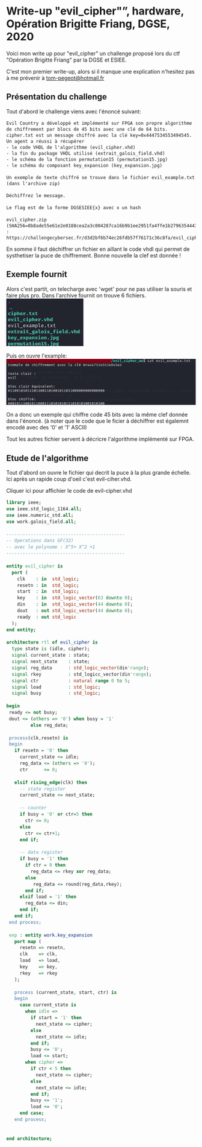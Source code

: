 # Write-up "evil_cipher"”, hardware, Opération Brigitte Friang, DGSE, 2020

Voici mon write up pour "evil_cipher" un challenge proposé lors du ctf "Opération Brigitte Friang" par la DGSE et ESIEE.

C'est mon premier write-up, alors si il manque une explication n'hesitez pas à me prévenir à tom-pegeot@hotmail.fr

## Présentation du challenge
Tout d'abord le challenge viens avec l'énoncé suivant:
```
Evil Country a développé et implémenté sur FPGA son propre algorithme de chiffrement par blocs de 45 bits avec une clé de 64 bits. cipher.txt est un message chiffré avec la clé key=0x4447534553494545. Un agent a réussi à récupérer
- le code VHDL de l'algorithme (evil_cipher.vhd)
- la fin du package VHDL utilisé (extrait_galois_field.vhd)
- le schéma de la fonction permutation15 (permutation15.jpg)
- le schéma du composant key_expansion (key_expansion.jpg)

Un exemple de texte chiffré se trouve dans le fichier evil_example.txt (dans l'archive zip)

Déchiffrez le message.

Le flag est de la forme DGSESIEE{x} avec x un hash

evil_cipher.zip (SHA256=0b8ade55e61e2e0188cea2a3c004287ca16b9b1ee2951fa4ffe1b27963544434) : https://challengecybersec.fr/d3d2bf6b74ec26fdb57f76171c36c8fa/evil_cipher.zip
```
En somme il faut déchiffrer un fichier en aillant le code vhdl qui permet de systhetiser la puce de chiffrement.
Bonne nouvelle la clef est donnée !

## Exemple fournit

Alors c'est partit, on telecharge avec 'wget' pour ne pas utiliser la souris et faire plus pro. Dans l'archive fournit on trouve 6 fichiers.
![Alt Text](../ressources/evil_cipher/evil_cipher_ll1.png)

Puis on ouvre l'example:
![Alt Text](../ressources/evil_cipher/exemple.png)

On a donc un exemple qui chiffre code 45 bits avec la même clef donnée dans l'énoncé. (à noter que le code que le ficier à déchiffrer est égalemnt encodé avec des '0' et '1' ASCII)

Tout les autres fichier servent à décricre l'algorithme implémenté sur FPGA.

## Etude de l'algorithme

Tout d'abord on ouvre le fichier qui decrit la puce à la plus grande échelle. Ici après un rapide coup d'oeil c'est evil-ciher.vhd.

<detail>
<summary>Cliquer ici pour affichier le code de evil-cipher.vhd</summary>

```VHDL
library ieee;
use ieee.std_logic_1164.all;
use ieee.numeric_std.all;
use work.galois_field.all;

--------------------------------------------
-- Operations dans GF(32)
-- avec le polynome : X^5+ X^2 +1
--------------------------------------------

entity evil_cipher is
  port (
    clk    : in  std_logic;
    resetn : in  std_logic;
    start  : in  std_logic;
    key    : in  std_logic_vector(63 downto 0);
    din    : in  std_logic_vector(44 downto 0);
    dout   : out std_logic_vector(44 downto 0);
    ready  : out std_logic
  );
end entity;

architecture rtl of evil_cipher is
  type state is (idle, cipher);
  signal current_state : state;
  signal next_state    : state;
  signal reg_data      : std_logic_vector(din'range);
  signal rkey          : std_logicc_vector(din'range);
  signal ctr           : natural range 0 to 5;
  signal load          : std_logic;
  signal busy          : std_logic;

begin
 ready <= not busy;
 dout <= (others => '0') when busy = '1'
         else reg_data;

 process(clk,resetn) is
 begin
   if resetn = '0' then
     current_state <= idle;     
     reg_data <= (others => '0');
     ctr      <= 0;

   elsif rising_edge(clk) then
     -- state register
     current_state <= next_state;

     -- counter
     if busy = '0' or ctr=5 then
       ctr <= 0;
     else
       ctr <= ctr+1;
     end if;

     -- data register
     if busy = '1' then
       if ctr = 0 then
         reg_data <= rkey xor reg_data;
       else
          reg_data <= round(reg_data,rkey);
       end if;
     elsif load = '1' then
       reg_data <= din;
     end if;
   end if;
 end process;

 exp : entity work.key_expansion
   port map (
     resetn => resetn,
     clk    => clk,
     load   => load,
     key    => key,
     rkey   => rkey
   );

   process (current_state, start, ctr) is
   begin
     case current_state is
       when idle =>
         if start = '1' then
           next_state <= cipher;  
         else
           next_state <= idle;  
         end if;
         busy <= '0';
         load <= start;
       when cipher =>
         if ctr < 5 then
           next_state <= cipher;  
         else
           next_state <= idle;  
         end if;
         busy <= '1';
         load <= '0';        
     end case;
   end process;


end architecture;
```

</detail>
